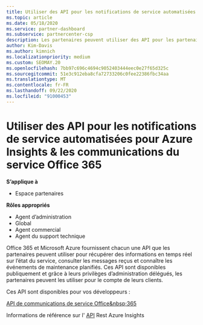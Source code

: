```yaml
---
title: Utiliser des API pour les notifications de service automatisées
ms.topic: article
ms.date: 05/18/2020
ms.service: partner-dashboard
ms.subservice: partnercenter-csp
description: Les partenaires peuvent utiliser des API pour les partenaires Office 365 et Microsoft Azure pour l’intégrité du service en temps réel, les communications du centre de messages et les événements de maintenance planifiée.
author: Kim-Davis
ms.author: kimnich
ms.localizationpriority: medium
ms.custom: SEOMAY.20
ms.openlocfilehash: 7bb97c696c4694c9052403444eec0e27f65d325c
ms.sourcegitcommit: 51e3c912eba8cfa72733206c0fee22386fbc34aa
ms.translationtype: MT
ms.contentlocale: fr-FR
ms.lasthandoff: 09/22/2020
ms.locfileid: "91000453"
---
```

# <a name="use-apis-for-automated-service-notifications-for-azure-insights--office-365-service-communications"></a>Utiliser des API pour les notifications de service automatisées pour Azure Insights & les communications du service Office 365

**S’applique à**

-  Espace partenaires

**Rôles appropriés**

- Agent d’administration
- Global 
- Agent commercial
- Agent du support technique

Office 365 et Microsoft Azure fournissent chacun une API que les partenaires peuvent utiliser pour récupérer des informations en temps réel sur l’état du service, consulter les messages reçus et connaître les événements de maintenance planifiés. Ces&nbsp;API sont disponibles publiquement et grâce à leurs privilèges d’administration délégués, les partenaires peuvent les utiliser pour le compte de leurs clients.

Ces&nbsp;API sont disponibles pour vos développeurs&nbsp;:

[API de communications de service Office&amp;nbsp;365](/office/office-365-management-api/office-365-service-communications-api-reference)


Informations de référence sur l' [API](/rest/api/monitor/) Rest Azure Insights

 

 
